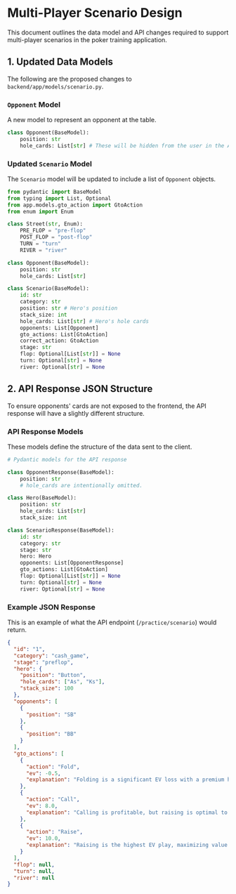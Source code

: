# Multi-Player Scenario Design

This document outlines the data model and API changes required to support multi-player scenarios in the poker training application.

## 1. Updated Data Models

The following are the proposed changes to `backend/app/models/scenario.py`.

### `Opponent` Model

A new model to represent an opponent at the table.

```python
class Opponent(BaseModel):
    position: str
    hole_cards: List[str] # These will be hidden from the user in the API response
```

### Updated `Scenario` Model

The `Scenario` model will be updated to include a list of `Opponent` objects.

```python
from pydantic import BaseModel
from typing import List, Optional
from app.models.gto_action import GtoAction
from enum import Enum

class Street(str, Enum):
    PRE_FLOP = "pre-flop"
    POST_FLOP = "post-flop"
    TURN = "turn"
    RIVER = "river"

class Opponent(BaseModel):
    position: str
    hole_cards: List[str]

class Scenario(BaseModel):
    id: str
    category: str
    position: str # Hero's position
    stack_size: int
    hole_cards: List[str] # Hero's hole cards
    opponents: List[Opponent]
    gto_actions: List[GtoAction]
    correct_action: GtoAction
    stage: str
    flop: Optional[List[str]] = None
    turn: Optional[str] = None
    river: Optional[str] = None
```

## 2. API Response JSON Structure

To ensure opponents' cards are not exposed to the frontend, the API response will have a slightly different structure.

### API Response Models

These models define the structure of the data sent to the client.

```python
# Pydantic models for the API response

class OpponentResponse(BaseModel):
    position: str
    # hole_cards are intentionally omitted.

class Hero(BaseModel):
    position: str
    hole_cards: List[str]
    stack_size: int

class ScenarioResponse(BaseModel):
    id: str
    category: str
    stage: str
    hero: Hero
    opponents: List[OpponentResponse]
    gto_actions: List[GtoAction]
    flop: Optional[List[str]] = None
    turn: Optional[str] = None
    river: Optional[str] = None
```

### Example JSON Response

This is an example of what the API endpoint (`/practice/scenario`) would return.

```json
{
  "id": "1",
  "category": "cash_game",
  "stage": "preflop",
  "hero": {
    "position": "Button",
    "hole_cards": ["As", "Ks"],
    "stack_size": 100
  },
  "opponents": [
    {
      "position": "SB"
    },
    {
      "position": "BB"
    }
  ],
  "gto_actions": [
    {
      "action": "Fold",
      "ev": -0.5,
      "explanation": "Folding is a significant EV loss with a premium hand like AKs."
    },
    {
      "action": "Call",
      "ev": 8.0,
      "explanation": "Calling is profitable, but raising is optimal to isolate and build a pot."
    },
    {
      "action": "Raise",
      "ev": 10.0,
      "explanation": "Raising is the highest EV play, maximizing value and applying pressure."
    }
  ],
  "flop": null,
  "turn": null,
  "river": null
}